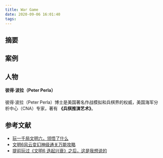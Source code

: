 ```yaml
---
title: War Game
date: 2020-09-06 16:01:40
tags:
---
```

## 摘要

<!--more-->

## 案例

## 人物

#### 彼得·波拉（Peter Perla）

彼得·波拉（Peter Perla）博士是美国著名作战模拟和兵棋界的权威，美国海军分析中心（CNA）专家，著有 **《兵棋推演艺术》**。

## 参考文献
- [玩一千局文明六，领悟了什么](https://mp.weixin.qq.com/s/0JbdTMmFOsqKJXBpZ9uuDA)
- [文明6风云变幻神级通关万能攻略](https://mp.weixin.qq.com/s/o-NG5592w_HiKRmoAWs2Qw)
- [提前玩过《文明6 迭起兴衰》之后，这是我想说的](https://mp.weixin.qq.com/s/O4aj82va6YfYKB4K_gSCrQ)
